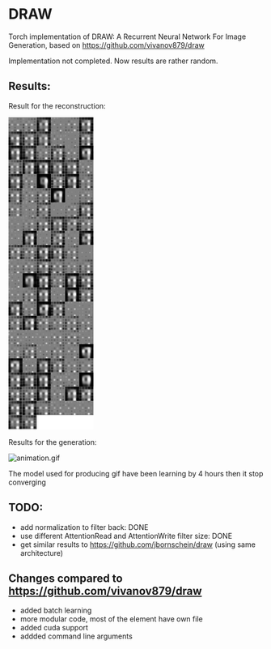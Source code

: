 # DRAW
Torch implementation of DRAW: A Recurrent Neural Network For Image Generation, based on https://github.com/vivanov879/draw


Implementation not completed. Now results are rather random. 

Results:
-----------------------
Result for the reconstruction:

![animation.gif](doc/sequence_reconstruct.gif)

Results for the generation:

![animation.gif](doc/sequence_generation.gif)


The model used for producing gif have been learning by 4 hours then it stop converging

TODO:
-----------------------
- add normalization to filter back: DONE
- use different AttentionRead and AttentionWrite filter size: DONE
- get similar results to https://github.com/jbornschein/draw (using same architecture)

Changes compared to https://github.com/vivanov879/draw
-----------------------
- added batch learning
- more modular code, most of the element have own file
- added cuda support
- addded command line arguments
